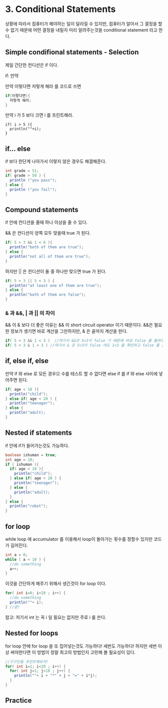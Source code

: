 # 3. Conditional Statements

상황에 따라서 컴퓨터가 해야하는 일이 달라질 수 있지만, 컴퓨터가 알아서 그 결정을 할 수 없기 때문에 어떤 결정을 내릴지 미리 알려주는것을 conditional statement 라고 한다.

## Simple condifional statements - Selection

제일 간단한 컨디션은 if 이다.

if: 만약

만약 이렇다면 저렇게 해라 를 코드로 쓰면
```java
if(이렇다면){
  저렇게 해라;
}
```

만약 i 가 5 보다 크면 i 를 프린트해라.
```
if( i > 5 ){
  println(""+i);
}
```

## if... else

if 보다 한단계 나아가서 이렇지 않은 경우도 해결해준다.

```java
int grade = 51;
if( grade > 50 ) {
  println ("you pass");
} else {
  println ("you fail");
}
```

## Compound statements

if 안에 컨디션을 줄때 하나 이상을 줄 수 있다.

&& 은 컨디션이 양쪽 모두 맞을때 true 가 된다.
```java
if( 5 > 3 && 1 < 6 ){
  println("both of them are true");
} else {
  println("not all of them are true");
}
```

하지만 || 은 컨디션이 둘 중 하나만 맞으면 true 가 된다.
```java
if( 5 > 3 || 5 < 3 ) {
  println("at least one of them are true");
} else {
  println("both of them are false");
}
```

### & 과 &&, | 과 || 의 차이

&& 이 & 보다 더 좋은 이유는 && 이 short circuit operator 이기 때문이다.
&&은 필요한 정보가 생기면 바로 계산을 그만하지만, & 은 끝까지 계산을 한다.

```java
if( 5 < 3 && 1 < 3 )  //여기서 &&은 5<3이 false 기 때문에 바로 false 를 돌려주지만
if( 5 < 3 & 1 < 3 ) //여기서 & 은 5<3이 false 여도 1<3 을 확인하고 false 를 돌려준다.
```

## if, else if, else

만약 if 와 else 로 모든 경우으 수를 테스트 할 수 없다면 else if 를 if 와 else 사이에 넣어주면 된다.

```java
if( age < 10 ){
  println("child");
} else if( age < 20 ) {
  println("teenager");
} else {
  println("adult);
}
```

## Nested if statements

if 안에 if가 들어가는것도 가능하다.

```java
boolean ishuman = true;
int age = 10;
if ( ishuman ){
  if( age < 10 ){
    println("child");
  } else if( age < 20 ) {
    println("teenager");
  } else {
    println("adult);
  }
} else {
  println("robot");
}
```

## for loop

while loop 에 accumulator 를 이용해서 loop이 돌아가는 횟수를 정할수 있지만 코드가 길어진다.
```java
int a = 0;
while ( a < 10 ) {
  //do something
  a++;
}
```

이것을 간단하게 해주기 위해서 생긴것이 for loop 이다.
```java
for( int i=0; i<10 ; i++) {
  //do something
  println(""+ i);
} //끝!
```

참고: 저기서 int 는 꼭 i 일 필요는 없지만 주로 i 를 쓴다.

## Nested for loops

for loop 안에 for loop 을 또 집어넣는것도 가능하다! 세번도 가능하다!
하지만 세번 이상 써야한다면 이 방법이 정말 최고의 방법인지 고민해 볼 필요성이 있다.

```java
//구구단을 프린트해보자!
for( int i=1; i<10 ; i++) {
  for( int j=1; j<10 ; j++) {
    println(""+ i + "*" + j + "=" + i*j);
  }
}
```

## Practice
